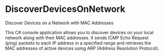 # DiscoverDevicesOnNetwork
Discover Devices on a Network with MAC Addresses

This C# console application allows you to discover devices on your local network along with their MAC addresses.
It sends ICMP Echo Request (ping) packets to each IP address in a specified range and retrieves the MAC addresses of active devices using ARP (Address Resolution Protocol).
